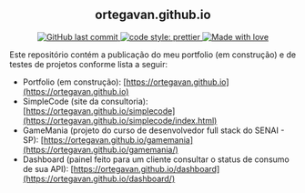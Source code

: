 <h2 align="center">
    ortegavan.github.io
</h2>
<p align="center">
    <a href="https://github.com/ortegavan/ortegavan.github.io/commits/">
        <img alt="GitHub last commit" src="https://img.shields.io/github/last-commit/ortegavan/ortegavan.github.io?style=flat-square">
    </a>
    <a href="https://github.com/prettier">
        <img alt="code style: prettier" src="https://img.shields.io/badge/code_style-prettier-ff69b4.svg?style=flat-square">
    </a>   
    <a href="https://github.com/ortegavan">
        <img alt="Made with love" src="https://img.shields.io/badge/made%20with%20%E2%99%A5%20by-ortegavan-ff69b4.svg?style=flat-square">
    </a>
</p>
<p>
	Este repositório contém a publicação do meu portfolio (em construção) e de testes de projetos conforme lista a seguir:
</p>

* Portfolio (em construção): [https://ortegavan.github.io](https://ortegavan.github.io)
* SimpleCode (site da consultoria): [https://ortegavan.github.io/simplecode](https://ortegavan.github.io/simplecode/index.html)
* GameMania (projeto do curso de desenvolvedor full stack do SENAI - SP): [https://ortegavan.github.io/gamemania](https://ortegavan.github.io/gamemania/)
* Dashboard (painel feito para um cliente consultar o status de consumo de sua API): [https://ortegavan.github.io/dashboard](https://ortegavan.github.io/dashboard/)
